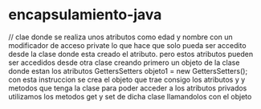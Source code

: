 # encapsulamiento-java
// clae donde se realiza unos atributos como edad y nombre con un modificador de acceso private lo que hace que solo pueda ser accedito desde la clase 
donde esta creado el atributo.
pero estos atributos pueden ser accedidos desde otra clase creando primero un  objeto de la clase donde estan los atributos 
GettersSetters objeto1 = new GettersSetters();  con esta instruccion se crea el objeto que trae consigo los atributos y y metodos que tenga la clase
 para poder acceder a los atributos privados utilizamos los metodos get y set de dicha clase llamandolos con el objeto 
